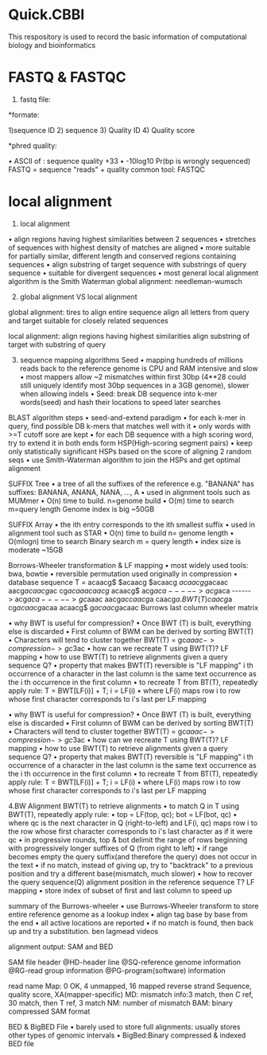 # Quick.CBBI
This respository is used to record the basic information of computational biology and bioinformatics

# FASTQ & FASTQC
1. fastq file:

*formate:

1)sequence ID
2) sequence
3) Quality ID
4) Quality score

*phred quality:

• ASCII of : sequence quality +33
• -10log10 Pr(bp is wrongly sequenced)
FASTQ = sequence "reads" + quality
common tool: FASTQC

# local alignment

1. local alignment

• align regions having highest similarities between 2 sequences
• stretches of sequences with highest density of matches are aligned
• more suitable for partially similar, different length and conserved regions containing sequences
• align substring of target sequence with substrings of query sequence
• suitable for divergent sequences
• most general local alignment algorithm is the Smith Waterman
  global alignment: needleman-wumsch

2. global alignment VS local alignment

global alignment:
tires to align entire sequence align all letters from query and target suitable for closely related sequences

local alignment:
align regions having highest similarities 
align substring of target with substring of query

3. sequence mapping algorithms
 Seed
• mapping hundreds of millions reads back to the reference genome is CPU and RAM intensive and slow
• most mappers allow ~2 mismatches within first 30bp (4**28 could still uniquely identify most 30bp sequences in a 3GB genome), slower when allowing indels
• Seed: break DB sequence into k-mer words(seed) and hash their locations to speed later searches

BLAST algorithm steps
• seed-and-extend paradigm
• for each k-mer in query, find possible DB k-mers that matches well with it
• only words with >=T cutoff sore are kept
• for each DB sequence with a high scoring word, try to extend it in both ends
    form HSP(High-scoring segment pairs)
• keep only statistically significant HSPs
    based on the score of aligning 2 random seqs
• use Smith-Waterman algorithm to join the HSPs and get optimal alignment

SUFFIX Tree
• a tree of all the suffixes of the reference 
 e.g. "BANANA" has suffixes: BANANA, ANANA, NANA, ..., A
• used in alignment tools such as MUMmer
• O(n) time to build.
  n=genome build 
• O(m) time to search
  m=query length
Genome index is big
  ~50GB

SUFFIX Array
• the ith entry corresponds to the ith smallest suffix
• used in alignment tool such as STAR
• O(n) time to build
  n= genome length
• O(mlogn) time to search 
  Binary search
  m = query length 
• index size is moderate
  ~15GB

Borrows-Wheeler transformation & LF mapping
• most widely used tools: bwa, bowtie
• reversible permutation used originally in compression
• database sequence T = acaacg$
$acaacg                $acaacg                  $acaacg
g$acaac                aacg$ac                  aacg$ac
cg$acaa                acaacg$                  acaacg$
acg$aca     ----->     acg$aca   ------>        acg$aca  -----> gc$aaac
aacg$ac                caacg$a                  caacg$a .        BWT(T)
caacg$a                cg$acaa                  cg$acaa
acaacg$                g$acaac                  g$acaac
                        Burrows                last column
                        wheeler
                        matrix
  
• why BWT is useful for compression?
• Once BWT (T) is built, everything else is discarded
• First column of BWM can be derived by sorting BWT(T)
• Characters will tend to cluster together
    BWT(T) = gc$aaac -> compression ->gc$3ac
• how can we recreate T using BWT(T)?
 LF mapping
• how to use BWT(T) to retrieve alignments given a query sequence Q?
• property that makes BWT(T) reversible is "LF mapping"
    i th occurrence of a character in the last column is the same text occurrence as the i th occurrence in the first column 
• to recreate T from BT(T), repeatedly apply rule:
  T = BWT[LF(i)] + T; i = LF(i)
• where LF(i) maps row i to row whose first character corresponds to i's last per LF mapping

• why BWT is useful for compression?
• Once BWT (T) is built, everything else is discarded
• First column of BWM can be derived by sorting BWT(T)
• Characters will tend to cluster together
    BWT(T) = gc$aaac -> compression ->gc$3ac
• how can we recreate T using BWT(T)?
 LF mapping
• how to use BWT(T) to retrieve alignments given a query sequence Q?
• property that makes BWT(T) reversible is "LF mapping"
    i th occurrence of a character in the last column is the same text occurrence as the i th occurrence in the first column 
• to recreate T from BT(T), repeatedly apply rule:
  T = BWT[LF(i)] + T; i = LF(i)
• where LF(i) maps row i to row whose first character corresponds to i's last per LF mapping

4.BW Alignment
BWT(T) to retrieve alignments
• to match Q in T using BWT(T), repeatedly apply rule:
• top = LF(top, qc); bot = LF(bot, qc)
• where qc is the next character in Q (right-to-left) and LF(i, qc) maps row i to the row whose first character corresponds to i's last character as if it were qc
• in progressive rounds, top & bot delimit the range of rows beginning with progressively longer suffixes of Q (from right to left)
• if range becomes empty the query suffix(and therefore the query) does not occur in the text
• if no match, instead of giving up, try to "backtrack" to a previous position and try a different base(mismatch, much slower)
• how to recover the query sequence(Q) alignment position in the reference sequence T? LF mapping
• store index of subset of first and last column to speed up

summary of the Burrows-wheeler
• use Burrows-Wheeler transform to store entire reference genome as a lookup index
• align tag base by base from the end
• all active locations are reported
• if no match is found, then back up and try a substitution.
ben lagmead videos

alignment output: SAM and BED

SAM file header
@HD-header line
@SQ-reference genome information
@RG-read group information
@PG-program(software) information

read name
Map: 0 OK, 4 unmapped, 16 mapped reverse strand
Sequence, quality score, XA(mapper-specific)
MD: mismatch info:3 match, then C ref, 30 match, then T ref, 3 match
NM: number of mismatch
BAM: binary compressed SAM format

BED & BigBED File
• barely used to store full alignments: usually stores other types of genomic intervals
• BigBed:Binary compressed & indexed BED file






